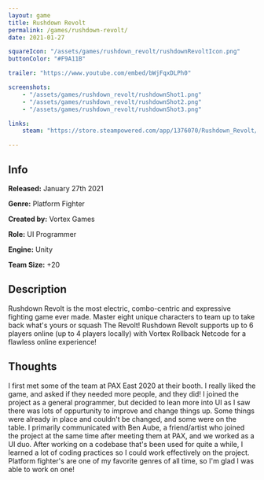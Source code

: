 ```yaml
---
layout: game
title: Rushdown Revolt
permalink: /games/rushdown-revolt/
date: 2021-01-27

squareIcon: "/assets/games/rushdown_revolt/rushdownRevoltIcon.png"
buttonColor: "#F9A11B"

trailer: "https://www.youtube.com/embed/bWjFqxDLPh0"

screenshots:
    - "/assets/games/rushdown_revolt/rushdownShot1.png"
    - "/assets/games/rushdown_revolt/rushdownShot2.png"
    - "/assets/games/rushdown_revolt/rushdownShot3.png"

links:
    steam: "https://store.steampowered.com/app/1376070/Rushdown_Revolt/"

---
```


## Info
  <p><strong>Released:</strong> January 27th 2021 </p>
  <p><strong>Genre:</strong> Platform Fighter </p>
  <p><strong>Created by:</strong> Vortex Games </p>
  <p><strong>Role:</strong> UI Programmer </p>
  <p><strong>Engine:</strong> Unity </p>
  <p><strong>Team Size:</strong> +20 </p>

## Description
Rushdown Revolt is the most electric, combo-centric and expressive fighting game ever made. Master eight unique characters to team up to take back what's yours or squash The Revolt! Rushdown Revolt supports up to 6 players online (up to 4 players locally) with Vortex Rollback Netcode for a flawless online experience!

## Thoughts
I first met some of the team at PAX East 2020 at their booth. I really liked the game, and asked if they needed more people, and they did! I joined the project as a general programmer, but decided to lean more into UI as I saw there was lots of oppurtunity to improve and change things up. Some things were already in place and couldn't be changed, and some were on the table. I primarily communicated with Ben Aube, a friend/artist who joined the project at the same time after meeting them at PAX, and we worked as a UI duo. After working on a codebase that's been used for quite a while, I learned a lot of coding practices so I could work effectively on the project. Platform fighter's are one of my favorite genres of all time, so I'm glad I was able to work on one!